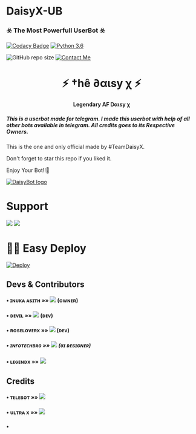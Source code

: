 # DaisyX-UB

<h3>☣️ The Most Powerfull UserBot ☣️</h3>

[![Codacy Badge](https://api.codacy.com/project/badge/Grade/f7c51539e67b483bb8d7749acca51d3a)](https://app.codacy.com/gh/TeamDaisyX/Daisy-X-UB?utm_source=github.com&utm_medium=referral&utm_content=TeamDaisyX/Daisy-X-UB&utm_campaign=Badge_Grade_Settings)
[![Python 3.6](https://img.shields.io/badge/Python-3.6%20or%20newer-blue.svg)](https://www.python.org/downloads/release/python-360/)

![GitHub repo size](https://img.shields.io/github/repo-size/TeamDaisyX/Daisy-X-UB)
[![Contact Me](https://img.shields.io/badge/Telegram-Contact%20Me-informational)](https://t.me/lucifeermorningstar)

<h1 align="center">⚡ †hê ∂αιѕу χ ⚡</h1>

<h4 align="center">Legendary AF Ꭰαιѕу χ</h4>

<h5>This is a userbot made for telegram. I made this userbot with help of all other bots available in telegram. All credits goes to its Respective Owners.</h5>

This is the one and only official made by #TeamDaisyX.

Don't forget to star this repo if you liked it.

Enjoy Your Bot!!💝

[![DaisyBot logo](https://telegra.ph/file/1d5b67c7d155ddb587cde.jpg)](https://t.me/DaisyXNews)

# Support
<a href="https://t.me/DaisySupport_Official"><img src="https://img.shields.io/badge/Join-Telegram%20Channel-red.svg?logo=Telegram"></a>
<a href="https://t.me/DaisyXUpdates"><img src="https://img.shields.io/badge/Join-Telegram%20Group-blue.svg?logo=telegram"></a>

# 🏃‍♂️ Easy Deploy 
[![Deploy](https://www.herokucdn.com/deploy/button.svg)](https://heroku.com/deploy?template=https://github.com/TeamDaisyX/Daisy-X-UB.git)

## Devs & Contributors

#### • ɪɴᴜᴋᴀ ᴀsɪᴛʜ   »»  <a href="https://github.com/InukaAsith" alt="InukaAsith"> <img src="https://img.shields.io/badge/InukaAsith-fa3b2c?logo=github" /></a> (ᴏᴡɴᴇʀ)
#### • ᴅᴇᴠɪʟ   »»  <a href="https://github.com/lucifeermorningstar" alt="lucifeermorningstar"> <img src="https://img.shields.io/badge/lucifeermorningstar-90302f?logo=github" /></a> (ᴅᴇᴠ)
#### • ʀᴏsᴇʟᴏᴠᴇʀx  »»  <a href="https://github.com/Amarnathcdj" alt="RoseLoverX"> <img src="https://img.shields.io/badge/RoseLoverX-fd6bbe?logo=github" /></a> (ᴅᴇᴠ)
##### • ɪɴғᴏᴛᴇᴄʜʙʀᴏ  »»  <a href="https://github.com/infotechbro" alt="infotechbro"> <img src="https://img.shields.io/badge/infotechbro-4B8BBE?logo=github" /></a> (ᴜɪ ᴅᴇsɪɢɴᴇʀ)
#### • ʟᴇɢᴇɴᴅx    »»  <a href="https://github.com/legendXOp" alt="LegendXOp"> <img src="https://img.shields.io/badge/LegendX-ffd343?logo=github" /></a>

## Credits

#### • ᴛᴇʟᴇʙᴏᴛ   »»  <a href="https://github.com/Xditya/telebot" alt="Telebot"> <img src="https://img.shields.io/badge/Telebot-800080?logo=github" /></a> 
#### • ᴜʟᴛʀᴀ x   »»  <a href="https://github.com/Ultra-Op/Ultra-X" alt="UltraX"> <img src="https://img.shields.io/badge/UltraX-4B0082?logo=github" /></a> 
#### • 
